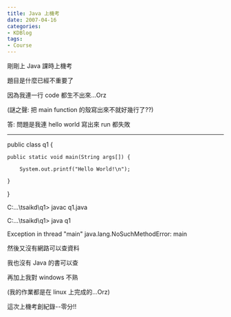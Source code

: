 ```yaml
---
title: Java 上機考
date: 2007-04-16
categories:
- KDBlog
tags:
- Course
---
```

剛剛上 Java 課時上機考

題目是什麼已經不重要了

因為我連一行 code 都生不出來...Orz

(謎之聲: 把 main function 的殼寫出來不就好幾行了??)

答: 問題是我連 hello world 寫出來 run 都失敗

---

<quote header="q1.java">

public class q1 {

	public static void main(String args[]) {

		System.out.printf("Hello World!\n");

	}

}

</quote>

<quote>

C:\...\tsaikd\q1> javac q1.java

C:\...\tsaikd\q1> java q1

Exception in thread "main" java.lang.NoSuchMethodError: main

</quote>

然後又沒有網路可以查資料

我也沒有 Java 的書可以查

再加上我對 windows 不熟

(我的作業都是在 linux 上完成的...Orz)

這次上機考創紀錄--零分!!

